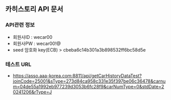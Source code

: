 ## 카히스토리 API 문서

### API관련 정보 
- 회원사ID : wecar00
- 회원사PW : wecar00!@
- seed 암호화 key(ECB) > cbeba6c14b301a3b898532ff6bc58d5e

### 테스트 URL 
- https://asso.aaa-korea.com:8811/api/getCarHistoryDataTest?joinCode=25001&sType=273d84ca958c331e35f397be06c36478&carnum=04de55a1992eb977239d3053b6fc28f9&carNumType=0&stdDate=20241206&rType=J

